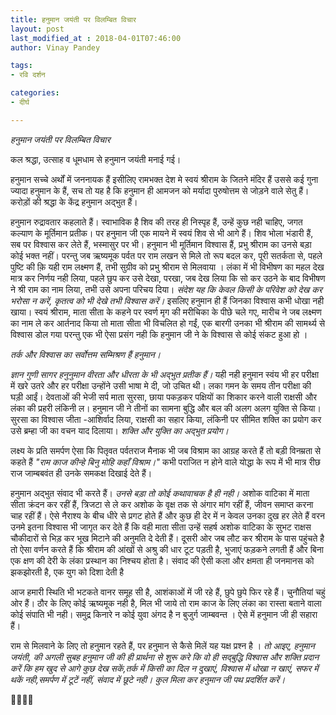 ```yaml
---
title: हनुमान जयंती पर विलम्बित विचार
layout: post
last_modified_at : 2018-04-01T07:46:00
author: Vinay Pandey

tags:
- रवि दर्शन

categories:
- दीर्घ

---
```


*हनुमान जयंती पर विलम्बित विचार*

कल श्रद्धा, उत्साह व धूमधाम से हनुमान जयंती मनाई गई।

 हनुमान सच्चे अर्थों में जननायक हैं इसीलिए रामभक्त देश मे स्वयं श्रीराम के जितने मंदिर हैं उससे कई गुना ज्यादा हनुमान के हैं, सच तो यह है कि हनुमान ही आमजन को मर्यादा पुरुषोत्तम से जोड़ने वाले सेतु हैं। करोड़ों की श्रद्धा के केंद्र हनुमान अद्भुत हैं। 

हनुमान रुद्रावतार कहलाते हैं। स्वाभाविक है शिव की तरह ही निस्पृह हैं, उन्हें कुछ नही चाहिए, जगत कल्याण के मूर्तिमान प्रतीक। पर हनुमान जी एक मायने में स्वयं शिव से भी आगे हैं। शिव भोला भंडारी हैं, सब पर विश्वास कर लेते हैं, भस्मासुर पर भी। हनुमान भी मूर्तिमान विश्वास हैं, प्रभु श्रीराम का उनसे बड़ा कोई भक्त नहीं। परन्तु जब ऋष्यमूक पर्वत पर राम लखन से मिले तो रूप बदल कर, पूरी सतर्कता से, पहले पुष्टि की क़ि यही राम लक्ष्मण हैं, तभी सुग्रीव को प्रभु श्रीराम से मिलवाया । लंका में भी विभीषण का महल देख मात्र कर निर्णय नही लिया, पहले छुप कर उसे देखा, परखा, जब देख लिया कि सो कर उठने के बाद विभीषण ने श्री राम का नाम लिया, तभी उसे अपना परिचय दिया। *संदेश यह कि केवल किसी के परिवेश को देख कर भरोसा न करें, कृतत्व को भी देखे तभी विश्वास करें।* इसलिए हनुमान ही हैं जिनका विश्वास कभी धोखा नही खाया। स्वयं श्रीराम, माता सीता के कहने पर स्वर्ण मृग की मरीचिका के पीछे चले गए, मारीच ने जब लक्ष्मण का नाम ले कर आर्तनाद किया तो माता सीता भी विचलित हो गईं, एक बारगी उनका भी श्रीराम की सामर्थ्य से विश्वास डोल गया परन्तु एक भी ऐसा प्रसंग नही कि हनुमान जी ने के विश्वास से कोई संकट हुआ हो ।

*तर्क और विश्वास का सर्वोत्तम सम्मिश्रण हैं हनुमान।*

*ज्ञान गुणी सागर हनुनुमान वीरता और धीरता के भी अद्भुत प्रतीक हैं।* यही नही हनुमान स्वंय भी हर परीक्षा में खरे उतरे और हर परीक्षा उन्होंने उसी भाषा मे दी, जो उचित थी। लका गमन के समय तीन परीक्षा की घड़ी आईं। देवताओं की भेजी सर्प माता सुरसा, छाया पकड़कर पक्षियों का शिकार करने वाली राक्षसी और लंका की प्रहरी लंकिनी ल। हनुमान जी ने तीनों का सामना बुद्धि और बल की अलग अलग युक्ति से किया। सुरसा का विश्वास जीता -आशिर्वाद लिया, राक्षसी का सहार किया, लंकिनी पर सीमित शक्ति का प्रयोग कर उसे ब्रम्हा जी का वचन याद दिलाया। *शक्ति और युक्ति का अद्भुत प्रयोग।*

लक्ष्य के प्रति समर्पण ऐसा कि पितृवत पर्वतराज मैनाक भी जब विश्राम का आग्रह करते हैं तो बड़ी विनम्रता से कहते हैं _"राम काज कीन्हे बिनु मोहि कहाँ विश्राम।"_ कभी पराजित न होने वाले योद्धा के रूप में भी मात्र रीछ राज जाम्बबवंत ही उनके समकक्ष दिखाई देते हैं। 

हनुमान अद्भुत संवाद भी करते हैं। *उनसे बड़ा तो कोई कथावाचक है ही नही।* अशोक वाटिका में माता सीता क्रंदन कर रहीं हैं, त्रिजटा से ले कर अशोक के वृक्ष तक से अंगार मांग रहीं हैं, जीवन समाप्त करना चाह रहीं हैं। ऐसे नैराश्य के बीच धीरे से प्रगट होते हैं और कुछ ही देर में न केवल उनका दुख हर लेते हैं वरन उनमे इतना विश्वास भी जागृत कर देते हैं कि वही माता सीता उन्हें सहर्ष अशोक वाटिका के सुभट राक्षस चौकीदारों से भिड़ कर भूख मिटाने की अनुमति दे देती हैं। दूसरी ओर जब लौट कर श्रीराम के पास पहुंचते है तो ऐसा वर्णन करते हैं कि श्रीराम की आंखों से अश्रु की धार टूट पड़ती है, भुजाएं फड़कने लगती हैं और बिना एक क्षण की देरी के लंका प्रस्थान का निश्चय होता है। संवाद की ऐसी कला और क्षमता ही जनमानस को झकझोरती है, एक युग को दिशा देती है

आज हमारी स्थिति भी भटकते वानर समूह सी है, आशंकाओं में जी रहे हैं, छुपे छुपे फिर रहे हैं। चुनौतियां चहुं ओर हैं। ठौर के लिए कोई ऋष्यमूक नही है, मिल भी जाये तो राम काज के लिए लंका का रास्ता बताने वाला कोई संपाति भी नही।  समुद्र किनारे न कोई युवा अंगद है न बुजुर्ग जाम्बवन्त । ऐसे में हनुमान जी ही सहारा हैं। 

राम से मिलवाने के लिए तो हनुमान रहते हैं, पर हनुमान से कैसे मिलें यह यक्ष प्रश्न है । *तो आइए, हनुमान जयंती, की अगली सुबह हनुमान जी की ही प्रार्थना से शुरू करे कि वो ही सद्बुद्धि विश्वास और शक्ति प्रदान करें कि हम खुद से आगे कुछ देख सकें,तर्क में किसी का दिल न दुखाएं, विश्वास में धोखा न खाएं, सफर में थकें नही,समर्पण में टूटें नहीं, संवाद में छूटे नही।*
*कुल मिला कर हनुमान जी पथ प्रदर्शित करें।*

🙏🌷🌷🙏
